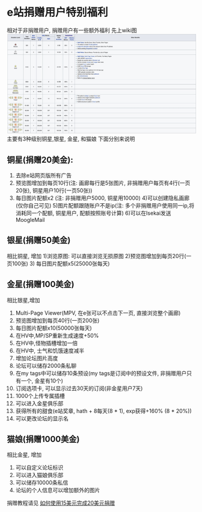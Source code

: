 # e站捐赠用户特别福利

相对于非捐赠用户, 捐赠用户有一些额外福利
先上wiki图
![](picture/Donate_details.jpg)
主要有3种级别铜星,银星, 金星, 和猫娘
下面分别来说明

## 铜星(捐赠20美金):
1) 去除e站网页版所有广告 
2) 预览图增加到每页10行(注: 画廊每行是5张图片, 非捐赠用户每页有4行(一页20张), 铜星用户10行(一页50张))
3) 每日图片配额x2 (注: 非捐赠用户5000, 铜星用10000) 
4)可以创建隐私画廊(仅你自己可见) 
5)图片配额跟随账户不是ip(注: 多个非捐赠用户使用同一ip,将消耗同一个配额, 铜星用户, 配额按照账号计算) 
6)可以在Isekai发送MoogleMail

## 银星(捐赠50美金)
相比铜星, 增加
1)浏览原图: 可以直接浏览无损原图
2)预览图增加到每页20行(一页100张)
3) 每日图片配额x5(25000张每天)

## 金星(捐赠100美金)
相比银星,增加
1) Multi-Page Viewer(MPV, 在e张可以不点击下一页, 直接浏览整个画廊)
2) 预览图增加到每页40行(一页200张)
3) 每日图片配额x10(50000张每天)
4) 在HV中,MP/SP重新生成速度+50%
5) 在HV中,怪物插槽增加一倍
6) 在HV中, 士气和饥饿速度减半
7) 增加论坛图片高度
8) 论坛可以储存2000条私聊
9) 在my tags中可以储存10条预设(my tags是订阅中的预设文件, 非捐赠用户只有一个, 金星有10个)
10) 订阅选项卡, 可以显示过去30天的订阅(非金星用户7天)
11) 1000个上传专属插槽
12) 可以进入金星俱乐部
13) 获得所有的甜食(e站奖章, hath + 8每天(8 * 1), exp获得+160%  (8 * 20%))
14) 可以更改论坛的显示名

## 猫娘(捐赠1000美金)
相比金星, 增加
1) 可以自定义论坛标识
2) 可以进入猫娘俱乐部
3) 可以储存10000条私信
4) 论坛的个人信息可以增加额外的图片


捐赠教程请见
[如何使用15美元完成20美元捐赠](如何使用15美元完成20美元捐赠 (https://github.com/kk9448/ehDonate/blob/main/README.md))
